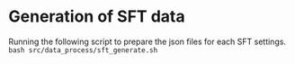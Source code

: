 # Generation of SFT data
Running the following script to prepare the json files for each SFT settings.
```bash src/data_process/sft_generate.sh```